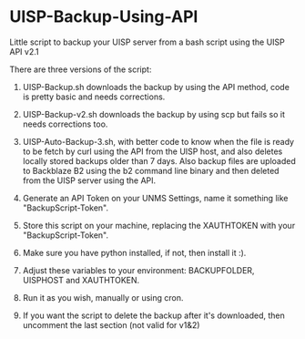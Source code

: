 # UISP-Backup-Using-API
Little script to backup your UISP server from a bash script using the UISP API v2.1

There are three versions of the script:
1) UISP-Backup.sh downloads the backup by using the API method, code is pretty basic and needs corrections.
2) UISP-Backup-v2.sh downloads the backup by using scp but fails so it needs corrections too.
3) UISP-Auto-Backup-3.sh, with better code to know when the file is ready to be fetch by curl using the API from the UISP host, and also deletes locally stored backups older than 7 days. Also backup files are uploaded to Backblaze B2 using the b2 command line binary and then deleted from the UISP server using the API.

1) Generate an API Token on your UNMS Settings, name it something like "BackupScript-Token".
2) Store this script on your machine, replacing the XAUTHTOKEN with your "BackupScript-Token".
3) Make sure you have python installed, if not, then install it :).
4) Adjust these variables to your environment: BACKUPFOLDER, UISPHOST and XAUTHTOKEN.
5) Run it as you wish, manually or using cron.
6) If you want the script to delete the backup after it's downloaded, then uncomment the last section (not valid for v1&2)
